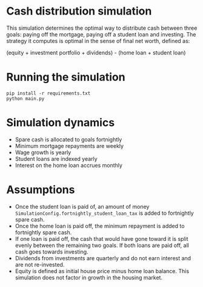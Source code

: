 # Cash distribution simulation

This simulation determines the optimal way to distribute cash between three goals: paying off the mortgage, paying off a student loan and investing. The strategy it computes is optimal in the sense of final net worth, defined as:

(equity + investment portfolio + dividends) - (home loan + student loan)

# Running the simulation 

```
pip install -r requirements.txt
python main.py
```

# Simulation dynamics

- Spare cash is allocated to goals fortnightly
- Minimum mortgage repayments are weekly
- Wage growth is yearly
- Student loans are indexed yearly
- Interest on the home loan accrues monthly

# Assumptions

- Once the student loan is paid of, an amount of money `SimulationConfig.fortnightly_student_loan_tax` is added to fortnightly spare cash.
- Once the home loan is paid off, the minimum repayment is added to fortnightly spare cash.
- If one loan is paid off, the cash that would have gone toward it is split evenly between the remaining two goals. If both loans are paid off, all cash goes towards investing.
- Dividends from investments are quarterly and do not earn interest and are not re-invested.
- Equity is defined as initial house price minus home loan balance. This simulation does not factor in growth in the housing market.